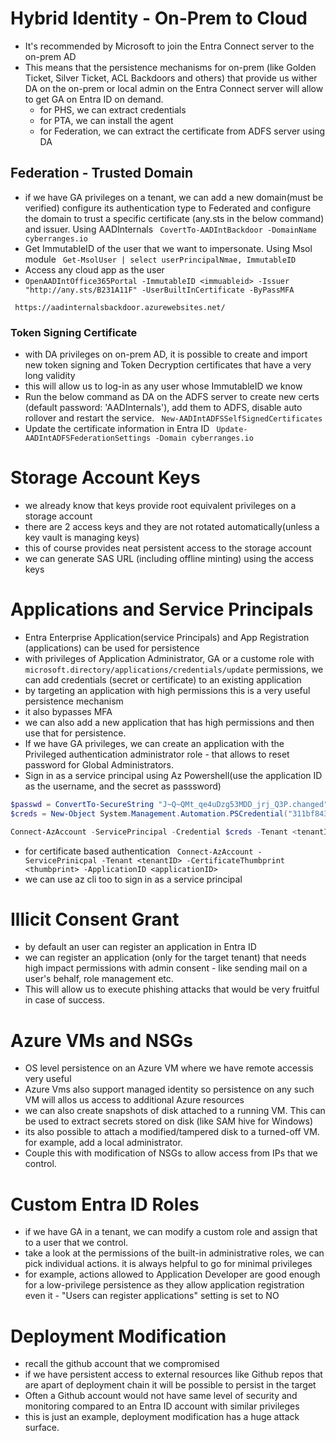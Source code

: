 # Hybrid Identity - On-Prem to Cloud
- It's recommended by Microsoft to join the Entra Connect server to the on-prem AD
- This means that the persistence mechanisms for on-prem (like Golden Ticket, Silver Ticket, ACL Backdoors and others) that provide us wither DA on the on-prem or local admin on the Entra Connect server will allow to get GA on Entra ID on demand.
	- for PHS, we can extract credentials 
	- for PTA, we can install the agent 
	- for Federation, we can extract the certificate from ADFS server using DA 

## Federation - Trusted Domain
- if we have GA privileges on a tenant, we can add a new domain(must be verified) configure its authentication type to Federated and configure the domain to trust a specific certificate (any.sts in the below command) and issuer. Using AADInternals 
` CovertTo-AADIntBackdoor -DomainName cyberranges.io`
- Get ImmutableID of the user that we want to impersonate. Using Msol module 
` Get-MsolUser | select userPrincipalNmae, ImmutableID`
- Access any cloud app as the user
- ` OpenAADIntOffice365Portal -ImmutableID <immuableid> -Issuer "http://any.sts/B231A11F" -UserBuiltInCertificate -ByPassMFA `

` https://aadinternalsbackdoor.azurewebsites.net/`

### Token Signing Certificate 
- with DA privileges on on-prem AD, it is possible to create and import new token signing and Token Decryption certificates that have a very long validity
- this will allow us to log-in as any user whose ImmutableID we know
- Run the below command as DA on the ADFS server to create new certs (default password: 'AADInternals'), add them to ADFS, disable auto rollover and restart the service.
` New-AADIntADFSSelfSignedCertificates`
- Update the certificate information in Entra ID
` Update-AADIntADFSFederationSettings -Domain cyberranges.io`

# Storage Account Keys
- we already know that keys provide root equivalent privileges on a storage account 
- there are 2 access keys and they are not rotated automatically(unless a key vault is managing keys)
- this of course provides neat persistent access to the storage account
- we can generate SAS URL (including offline minting) using the access keys

# Applications and Service Principals
- Entra Enterprise Application(service Principals) and App Registration (applications) can be used for persistence
- with privileges of Application Administrator, GA or a custome role with `microsoft.directory/applications/credentials/update` permissions, we can add credentials (secret or certificate) to an existing application
- by targeting an application with high permissions this is a very useful persistence mechanism
- it also bypasses MFA
- we can also add a new application that has high permissions and then use that for persistence.
- If we have GA privileges, we can create an application with the Privileged authentication administrator role - that allows to reset password for Global Administrators. 
- Sign in as a service principal using Az Powershell(use the application ID as the username, and the secret as passsword)
```powershell
$passwd = ConvertTo-SecureString "J~Q~QMt_qe4uDzg53MDD_jrj_Q3P.changed" -AsPlainText -Force
$creds = New-Object System.Management.Automation.PSCredential("311bf843-cc8b-459c-be24-6ed908458623", $passwd)

Connect-AzAccount -ServicePrincipal -Credential $creds -Tenant <tenantID>
```

- for certificate based authentication 
` Connect-AzAccount -ServicePrinicpal -Tenant <tenantID> -CertificateThumbprint <thumbprint> -ApplicationID <applicationID>`
- we can use az cli too to sign in as a service principal

# Illicit Consent Grant
- by default an user can register an application in Entra ID
- we can register an application (only for the target tenant) that needs high impact permissions with admin consent - like sending mail on a user's behalf, role management etc.
- This will allow us to execute phishing attacks that would be very fruitful in case of success.

# Azure VMs and NSGs 
- OS level persistence on an Azure VM where we have remote accessis very useful 
- Azure Vms also support managed identity so persistence on any such VM will allos us access to additional Azure resources
- we can also create snapshots of disk attached to a running VM. This can be used to extract secrets stored on disk (like SAM hive for Windows)
- its also possible to attach a modified/tampered disk to a turned-off VM. for example, add a local administrator.
- Couple this with modification of NSGs to allow access from IPs that we control. 

# Custom Entra ID Roles
- if we have GA in a tenant, we can modify a custom role and assign that to a user that we control. 
- take a look at the permissions of the built-in administrative roles, we can pick individual actions. it is always helpful to go for minimal privileges 
- for example, actions allowed to Application Developer are good enough for a low-privilege persistence as they allow application registration even it - "Users can register applications" setting is set to NO

# Deployment Modification
- recall the github account that we compromised
- if we have persistent access to external resources like Github repos that are apart of deployment chain it will be possible to persist in the target
- Often a Github account would not have same level of security and monitoring compared to an Entra ID account with similar privileges 
- this is just an example, deployment modification has a huge attack surface. 
